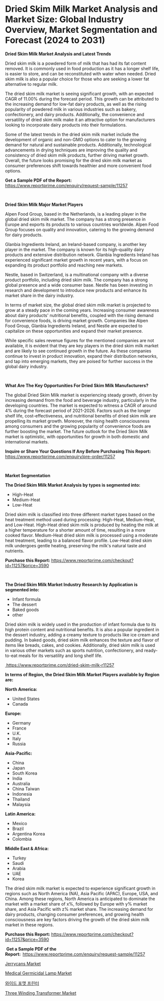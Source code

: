 <p><h1>Dried Skim Milk Market Analysis and Market Size: Global Industry Overview, Market Segmentation and Forecast (2024 to 2031)</h1></p><p><strong>Dried Skim Milk Market Analysis and Latest Trends</strong></p>
<p><p>Dried skim milk is a powdered form of milk that has had its fat content removed. It is commonly used in food production as it has a longer shelf life, is easier to store, and can be reconstituted with water when needed. Dried skim milk is also a popular choice for those who are seeking a lower fat alternative to regular milk.</p><p>The dried skim milk market is seeing significant growth, with an expected CAGR of 11.00% during the forecast period. This growth can be attributed to the increasing demand for low-fat dairy products, as well as the rising popularity of powdered milk in various industries such as bakery, confectionery, and dairy products. Additionally, the convenience and versatility of dried skim milk make it an attractive option for manufacturers looking to incorporate dairy products into their formulations.</p><p>Some of the latest trends in the dried skim milk market include the development of organic and non-GMO options to cater to the growing demand for natural and sustainable products. Additionally, technological advancements in drying techniques are improving the quality and consistency of dried skim milk products, further driving market growth. Overall, the future looks promising for the dried skim milk market as consumer preferences shift towards healthier and more convenient food options.</p></p>
<p><strong>Get a Sample PDF of the Report:&nbsp;</strong> <a href="https://www.reportprime.com/enquiry/request-sample/11257">https://www.reportprime.com/enquiry/request-sample/11257</a></p>
<p>&nbsp;</p>
<p><strong>Dried Skim Milk Major Market Players</strong></p>
<p><p>Alpen Food Group, based in the Netherlands, is a leading player in the global dried skim milk market. The company has a strong presence in Europe and exports its products to various countries worldwide. Alpen Food Group focuses on quality and innovation, catering to the growing demand for dairy products.</p><p>Glanbia Ingredients Ireland, an Ireland-based company, is another key player in the market. The company is known for its high-quality dairy products and extensive distribution network. Glanbia Ingredients Ireland has experienced significant market growth in recent years, with a focus on expanding its product portfolio and reaching new markets.</p><p>Nestle, based in Switzerland, is a multinational company with a diverse product portfolio, including dried skim milk. The company has a strong global presence and a wide consumer base. Nestle has been investing in research and development to introduce new products and enhance its market share in the dairy industry.</p><p>In terms of market size, the global dried skim milk market is projected to grow at a steady pace in the coming years. Increasing consumer awareness about dairy products' nutritional benefits, coupled with the rising demand for convenience foods, is driving market growth. Companies like Alpen Food Group, Glanbia Ingredients Ireland, and Nestle are expected to capitalize on these opportunities and expand their market presence.</p><p>While specific sales revenue figures for the mentioned companies are not available, it is evident that they are key players in the dried skim milk market and are likely to see continued growth in the future. As these companies continue to invest in product innovation, expand their distribution networks, and tap into emerging markets, they are poised for further success in the global dairy industry.</p></p>
<p>&nbsp;</p>
<p><strong>What Are The Key Opportunities For Dried Skim Milk Manufacturers?</strong></p>
<p><p>The global Dried Skim Milk market is experiencing steady growth, driven by increasing demand from the food and beverage industry, particularly in the developing countries. The market is expected to witness a CAGR of around 4% during the forecast period of 2021-2026. Factors such as the longer shelf life, cost-effectiveness, and nutritional benefits of dried skim milk are propelling its market growth. Moreover, the rising health consciousness among consumers and the growing popularity of convenience foods are further boosting the market. The future outlook for the Dried Skim Milk market is optimistic, with opportunities for growth in both domestic and international markets.</p></p>
<p><strong>Inquire or Share Your Questions If Any Before Purchasing This Report:</strong> <a href="https://www.reportprime.com/enquiry/pre-order/11257">https://www.reportprime.com/enquiry/pre-order/11257</a></p>
<p>&nbsp;</p>
<p><strong>Market Segmentation</strong></p>
<p><strong>The Dried Skim Milk Market Analysis by types is segmented into:</strong></p>
<p><ul><li>High-Heat</li><li>Medium-Heat</li><li>Low-Heat</li></ul></p>
<p><p>Dried skim milk is classified into three different market types based on the heat treatment method used during processing: High-Heat, Medium-Heat, and Low-Heat. High-Heat dried skim milk is produced by heating the milk at a higher temperature for a shorter amount of time, resulting in a more cooked flavor. Medium-Heat dried skim milk is processed using a moderate heat treatment, leading to a balanced flavor profile. Low-Heat dried skim milk undergoes gentle heating, preserving the milk's natural taste and nutrients.</p></p>
<p><strong>Purchase this Report:&nbsp;</strong><a href="https://www.reportprime.com/checkout?id=11257&price=3590">https://www.reportprime.com/checkout?id=11257&price=3590</a></p>
<p>&nbsp;</p>
<p><strong>The Dried Skim Milk Market Industry Research by Application is segmented into:</strong></p>
<p><ul><li>Infant formula</li><li>The dessert</li><li>Baked goods</li><li>other</li></ul></p>
<p><p>Dried skim milk is widely used in the production of infant formula due to its high protein content and nutritional benefits. It is also a popular ingredient in the dessert industry, adding a creamy texture to products like ice cream and pudding. In baked goods, dried skim milk enhances the texture and flavor of items like breads, cakes, and cookies. Additionally, dried skim milk is used in various other markets such as sports nutrition, confectionery, and ready-to-eat meals for its versatility and long shelf life.</p></p>
<p><a href="https://www.reportprime.com/dried-skim-milk-r11257">&nbsp;https://www.reportprime.com/dried-skim-milk-r11257</a></p>
<p><strong>In terms of Region, the Dried Skim Milk Market Players available by Region are:</strong></p>
<p>
    <p> <strong> North America: </strong>
        <ul>
            <li>United States</li>
            <li>Canada</li>
        </ul>
        </p> 
    <p> <strong> Europe: </strong>
        <ul>
            <li>Germany</li>
            <li>France</li>
            <li>U.K.</li>
            <li>Italy</li>
            <li>Russia</li>
        </ul>
        </p> 
    <p> <strong> Asia-Pacific: </strong>
        <ul>
            <li>China</li>
            <li>Japan</li>
            <li>South Korea</li>
            <li>India</li>
            <li>Australia</li>
            <li>China Taiwan</li>
            <li>Indonesia</li>
            <li>Thailand</li>
            <li>Malaysia</li>
        </ul>
        </p> 
    <p> <strong> Latin America: </strong>
        <ul>
            <li>Mexico</li>
            <li>Brazil</li>
            <li>Argentina Korea</li>
            <li>Colombia</li>
        </ul>
        </p> 
    <p> <strong> Middle East & Africa: </strong>
        <ul>
            <li>Turkey</li>
            <li>Saudi</li>
            <li>Arabia</li>
            <li>UAE</li>
            <li>Korea</li>
        </ul>
    </p>
    </p>
<p><p>The dried skim milk market is expected to experience significant growth in regions such as North America (NA), Asia Pacific (APAC), Europe, USA, and China. Among these regions, North America is anticipated to dominate the market with a market share of x%, followed by Europe with y% market share, and Asia Pacific with z% market share. The increasing demand for dairy products, changing consumer preferences, and growing health consciousness are key factors driving the growth of the dried skim milk market in these regions.</p></p>
<p><strong>Purchase this Report: </strong><a href="https://www.reportprime.com/checkout?id=11257&price=3590">https://www.reportprime.com/checkout?id=11257&price=3590</a></p>
<p>&nbsp;<strong>Get a Sample PDF of the Report:&nbsp;&nbsp;</strong><a href="https://www.reportprime.com/enquiry/request-sample/11257">https://www.reportprime.com/enquiry/request-sample/11257</a></p>
<p><strong></strong></p>
<p><p><a href="https://www.linkedin.com/pulse/jerrycans-market-trends-analysis-forecasted-period-2024-2031-mdyle?trackingId=2ymCgKtL6PiQefnPVKD0nQ%3D%3D">Jerrycans Market</a></p><p><a href="https://github.com/RickHolmes3/Market-Research-Report-List-4/blob/main/medical-germicidal-lamp-market.md">Medical Germicidal Lamp Market</a></p><p><a href="https://medium.com/@vallieemard2023/%EB%84%93%EC%9D%80-%ED%8F%AC%EB%A7%B7-%ED%94%84%EB%A6%B0%ED%84%B0-%EC%8B%9C%EC%9E%A5-%EC%A0%84%EB%A7%9D-%EC%82%B0%EC%97%85-%EA%B0%9C%EC%9A%94-%EB%B0%8F-%EC%98%88%EC%B8%A1-2024%EB%85%84%EB%B6%80%ED%84%B0-2031%EB%85%84-960613ab7549">와이드 포맷 프린터</a></p><p><a href="https://www.linkedin.com/pulse/three-winding-transformer-market-insights-cagr-trends-growth-strategies-pv4ze?trackingId=%2BA7%2BDcsENqjvsfBepw%2BpDg%3D%3D">Three Winding Transformer Market</a></p></p>